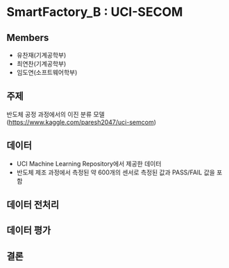 # SmartFactory_B : UCI-SECOM
## Members
- 유찬재(기계공학부)
- 최연찬(기계공학부)
- 임도연(소프트웨어학부)

## 주제 
반도체 공정 과정에서의 이진 분류 모델(https://www.kaggle.com/paresh2047/uci-semcom)

## 데이터
- UCI Machine Learning Repository에서 제공한 데이터
- 반도체 제조 과정에서 측정된 약 600개의 센서로 측정된 값과 PASS/FAIL 값을 포함

## 데이터 전처리

## 데이터 평가

## 결론










